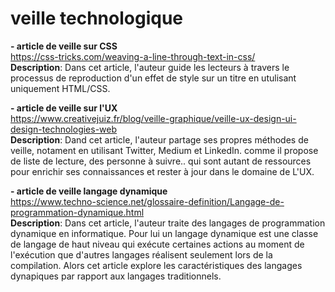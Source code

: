 # veille technologique 

**- article de veille sur CSS**                           
https://css-tricks.com/weaving-a-line-through-text-in-css/                                        
**Description**: Dans cet article, l'auteur guide les lecteurs à travers le processus de reproduction d'un effet de style sur un titre en utulisant uniquement HTML/CSS.                                                      

**- article de veille sur l'UX**                                          
https://www.creativejuiz.fr/blog/veille-graphique/veille-ux-design-ui-design-technologies-web                                     
**Description**: Dand cet article, l'auteur partage ses propres méthodes de veille, notament en utilisant Twitter, Medium et LinkedIn. comme il propose de liste de lecture, des personne à suivre.. qui sont autant de ressources pour enrichir ses connaissances et rester à jour dans le domaine de L'UX.

**- article de veille langage dynamique**                               
https://www.techno-science.net/glossaire-definition/Langage-de-programmation-dynamique.html                                  
**Description**: Dans cet article, l'auteur traite des langages de programmation dynamique en informatique. Pour lui un langage dynamique est une classe de langage de haut niveau qui exécute certaines actions au moment de l'exécution que d'autres langages réalisent seulement lors de la compilation. Alors cet article explore les caractéristiques des langages dynapiques par rapport aux langages traditionnels.
